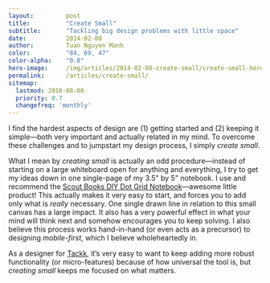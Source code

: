 ```yaml
---
layout:         post
title:          "Create Small"
subtitle:       "Tackling big design problems with little space"
date:           2014-02-08
author:         Tuan Nguyen Manh
color:          "84, 69, 47"
color-alpha:    "0.8"
hero-image:     /img/articles/2014-02-08-create-small/create-small-hero.jpg
permalink:      /articles/create-small/
sitemap:
  lastmod: 2016-08-08
  priority: 0.7
  changefreq: 'monthly'
---
```


I find the hardest aspects of design are (1) getting started and (2) keeping it simple—both very important and actually related in my mind. To overcome these challenges and to jumpstart my design process, I simply *create small*.

What I mean by *creating small* is actually an odd procedure—instead of starting on a large whiteboard open for anything and everything, I try to get my ideas down in one single-page of my 3.5" by 5" notebook. I use and recommend the [Scout Books DIY Dot Grid Notebook]—awesome little product! This actually makes it very easy to start, and forces you to add only what is *really* necessary. One single drawn line in relation to this small canvas has a large impact. It also has a very powerful effect in what your mind will think next and somehow encourages you to keep solving. I also believe this process works hand-in-hand (or even acts as a precursor) to designing *mobile-first*, which I believe wholeheartedly in.

As a designer for [Tackk], it’s very easy to want to keep adding more robust functionality (or micro-features) because of how universal the tool is, but *creating small* keeps me focused on what matters.

[Scout Books DIY Dot Grid Notebook]: http://shop.scoutbooks.com/product/diy-notebook/
[Tackk]: /tackk
